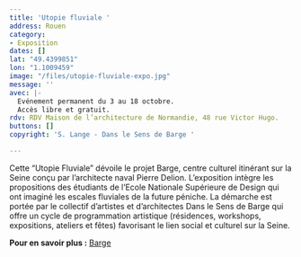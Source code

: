 ```yaml
---
title: 'Utopie fluviale '
address: Rouen
category:
- Exposition
dates: []
lat: "49.4399851"
lon: "1.1009459"
image: "/files/utopie-fluviale-expo.jpg"
message: ''
avec: |-
  Evénement permanent du 3 au 18 octobre.
  Accès libre et gratuit.
rdv: RDV Maison de l’architecture de Normandie, 48 rue Victor Hugo.
buttons: []
copyright: 'S. Lange - Dans le Sens de Barge '

---
```

Cette “Utopie Fluviale” dévoile le projet Barge, centre culturel itinérant sur la Seine conçu par l’architecte naval Pierre Delion. L’exposition intègre les propositions des étudiants de l’Ecole Nationale Supérieure de Design qui ont imaginé les escales fluviales de la future péniche. La démarche est portée par le collectif d’artistes et d’architectes Dans le Sens de Barge qui offre un cycle de programmation artistique (résidences, workshops, expositions, ateliers et fêtes) favorisant le lien social et culturel sur la Seine.

**Pour en savoir plus :** [Barge](https://barge.mobi/author/jameshbarge/)